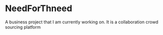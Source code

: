 # NeedForThneed
A business project that I am currently working on. It is a collaboration crowd sourcing platform
